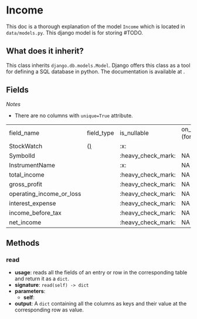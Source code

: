 # Income

This doc is a thorough explanation of the model `Income` which is located in `data/models.py`.
This django model is for storing #TODO.

## What does it inherit?

This class inherits `django.db.models.Model`. Django offers this class as a tool for defining a SQL database in python.
The documentation is available at <include from="third-party-libraries-links.topic" element-id="django.db.models"></include>.

## Fields

*Notes*
- There are no columns with `unique=True` attribute.

<table>
    <tr>
        <td>field_name</td>
        <td>field_type</td>
        <td>is_nullable</td>
        <td>on_delete (for <include from="third-party-libraries-links.topic" element-id="django-models.foreign-key"/>)</td>
        <td>description</td>
    </tr>
    <tr>
        <td>StockWatch</td>
        <td><include from="third-party-libraries-links.topic" element-id="django-models.foreign-key"/>
            (<a href="stock-watch-model.md"/>)</td>
        <td>:x:</td>
        <td><include from="third-party-libraries-links.topic" element-id="django-models.cascade"/></td>
        <td>#TODO
        </td>
    </tr>
    <tr>
        <td>SymbolId</td>
        <td><include from="third-party-libraries-links.topic" element-id="django-models.char-field"/></td>
        <td>:heavy_check_mark:</td>
        <td>NA</td>
        <td> #TODO.</td>
    </tr>
    <tr>
        <td>InstrumentName</td>
        <td><include from="third-party-libraries-links.topic" element-id="django-models.char-field"/></td>
        <td>:x:</td>
        <td>NA</td>
        <td>#TODO</td>
    </tr>
    <tr>
        <td>total_income</td>
        <td><include from="third-party-libraries-links.topic" element-id="django-models.integer-field"/></td>
        <td>:heavy_check_mark:</td>
        <td>NA</td>
        <td>#TODO</td>
    </tr>
    <tr>
        <td>gross_profit</td>
        <td><include from="third-party-libraries-links.topic" element-id="django-models.integer-field"/></td>
        <td>:heavy_check_mark:</td>
        <td>NA</td>
        <td>#TODO.</td>
    </tr>
    <tr>
        <td>operating_income_or_loss</td>
        <td><include from="third-party-libraries-links.topic" element-id="django-models.integer-field"/></td>
        <td>:heavy_check_mark:</td>
        <td>NA</td>
        <td>#TODO</td>
    </tr>
    <tr>
        <td>interest_expense</td>
        <td><include from="third-party-libraries-links.topic" element-id="django-models.integer-field"/></td>
        <td>:heavy_check_mark:</td>
        <td>NA</td>
        <td>#TODO</td>
    </tr>
    <tr>
        <td>income_before_tax</td>
        <td><include from="third-party-libraries-links.topic" element-id="django-models.integer-field"/></td>
        <td>:heavy_check_mark:</td>
        <td>NA</td>
        <td>#TODO</td>
    </tr>
    <tr>
        <td>net_income</td>
        <td><include from="third-party-libraries-links.topic" element-id="django-models.integer-field"/></td>
        <td>:heavy_check_mark:</td>
        <td>NA</td>
        <td>#TODO</td>
    </tr>
</table>



## Methods

### read
  - **usage**: reads all the fields of an entry or row in the corresponding table and return it as a `dict`.
  - **signature**: `read(self) -> dict`
  - **parameters**: 
     + **self**: <include from="repeatable-texts.topic" element-id="python-self" />
  - **output**: A `dict` containing all the columns as keys and their value at the corresponding row as value.
